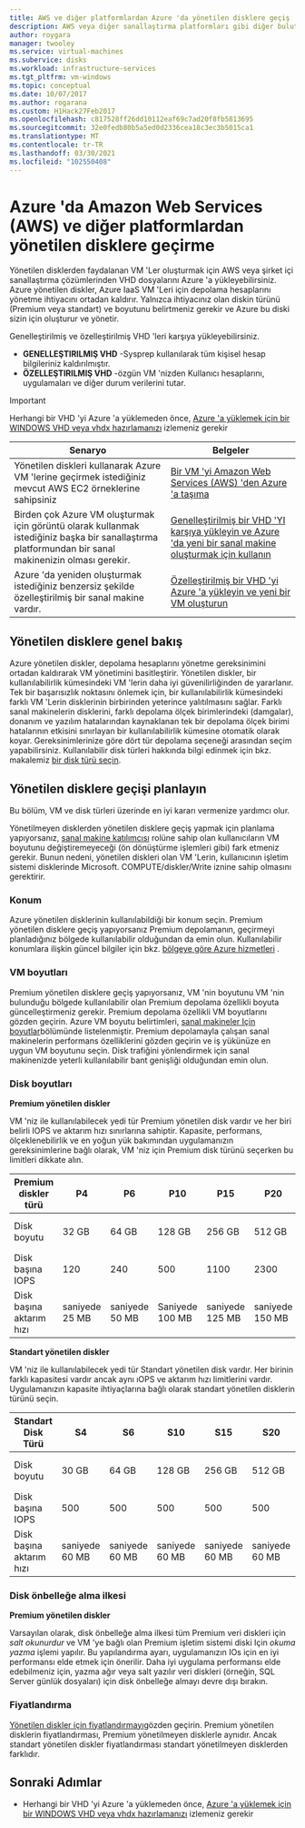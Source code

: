 ```yaml
---
title: AWS ve diğer platformlardan Azure 'da yönetilen disklere geçiş
description: AWS veya diğer sanallaştırma platformları gibi diğer bulutlardan karşıya yüklenen VHD 'Leri kullanarak Azure 'da VM 'Ler oluşturun ve Azure yönetilen disklerden yararlanın.
author: roygara
manager: twooley
ms.service: virtual-machines
ms.subervice: disks
ms.workload: infrastructure-services
ms.tgt_pltfrm: vm-windows
ms.topic: conceptual
ms.date: 10/07/2017
ms.author: rogarana
ms.custom: H1Hack27Feb2017
ms.openlocfilehash: c817528ff26dd10112eaf69c7ad20f8fb5813695
ms.sourcegitcommit: 32e0fedb80b5a5ed0d2336cea18c3ec3b5015ca1
ms.translationtype: MT
ms.contentlocale: tr-TR
ms.lasthandoff: 03/30/2021
ms.locfileid: "102550408"
---
```

# <a name="migrate-from-amazon-web-services-aws-and-other-platforms-to-managed-disks-in-azure"></a>Azure 'da Amazon Web Services (AWS) ve diğer platformlardan yönetilen disklere geçirme

Yönetilen disklerden faydalanan VM 'Ler oluşturmak için AWS veya şirket içi sanallaştırma çözümlerinden VHD dosyalarını Azure 'a yükleyebilirsiniz. Azure yönetilen diskler, Azure IaaS VM 'Leri için depolama hesaplarını yönetme ihtiyacını ortadan kaldırır. Yalnızca ihtiyacınız olan diskin türünü (Premium veya standart) ve boyutunu belirtmeniz gerekir ve Azure bu diski sizin için oluşturur ve yönetir. 

Genelleştirilmiş ve özelleştirilmiş VHD 'leri karşıya yükleyebilirsiniz. 
- **GENELLEŞTIRILMIŞ VHD** -Sysprep kullanılarak tüm kişisel hesap bilgileriniz kaldırılmıştır. 
- **ÖZELLEŞTIRILMIŞ VHD** -özgün VM 'nizden Kullanıcı hesaplarını, uygulamaları ve diğer durum verilerini tutar. 

> [!IMPORTANT]
> Herhangi bir VHD 'yi Azure 'a yüklemeden önce, [Azure 'a yüklemek için bir WINDOWS VHD veya vhdx hazırlamanızı](prepare-for-upload-vhd-image.md) izlemeniz gerekir
>
>


| Senaryo                                                                                                                         | Belgeler                                                                                                                       |
|----------------------------------------------------------------------------------------------------------------------------------|-------------------------------------------------------------------------------------------------------------------------------------|
| Yönetilen diskleri kullanarak Azure VM 'lerine geçirmek istediğiniz mevcut AWS EC2 örneklerine sahipsiniz                              | [Bir VM 'yi Amazon Web Services (AWS) 'den Azure 'a taşıma](aws-to-azure.md)                           |
| Birden çok Azure VM oluşturmak için görüntü olarak kullanmak istediğiniz başka bir sanallaştırma platformundan bir sanal makinenizin olması gerekir. | [Genelleştirilmiş bir VHD 'YI karşıya yükleyin ve Azure 'da yeni bir sanal makine oluşturmak için kullanın](upload-generalized-managed.md) |
| Azure 'da yeniden oluşturmak istediğiniz benzersiz şekilde özelleştirilmiş bir sanal makine vardır.                                                      | [Özelleştirilmiş bir VHD 'yi Azure 'a yükleyin ve yeni bir VM oluşturun](create-vm-specialized.md)         |


## <a name="overview-of-managed-disks"></a>Yönetilen disklere genel bakış

Azure yönetilen diskler, depolama hesaplarını yönetme gereksinimini ortadan kaldırarak VM yönetimini basitleştirir. Yönetilen diskler, bir kullanılabilirlik kümesindeki VM 'lerin daha iyi güvenilirliğinden de yararlanır. Tek bir başarısızlık noktasını önlemek için, bir kullanılabilirlik kümesindeki farklı VM 'Lerin disklerinin birbirinden yeterince yalıtılmasını sağlar. Farklı sanal makinelerin disklerini, farklı depolama ölçek birimlerindeki (damgalar), donanım ve yazılım hatalarından kaynaklanan tek bir depolama ölçek birimi hatalarının etkisini sınırlayan bir kullanılabilirlik kümesine otomatik olarak koyar.
Gereksinimlerinize göre dört tür depolama seçeneği arasından seçim yapabilirsiniz. Kullanılabilir disk türleri hakkında bilgi edinmek için bkz. makalemiz [bir disk türü seçin](../disks-types.md).

## <a name="plan-for-the-migration-to-managed-disks"></a>Yönetilen disklere geçişi planlayın

Bu bölüm, VM ve disk türleri üzerinde en iyi kararı vermenize yardımcı olur.

Yönetilmeyen disklerden yönetilen disklere geçiş yapmak için planlama yapıyorsanız, [sanal makine katılımcısı](../../role-based-access-control/built-in-roles.md#virtual-machine-contributor) rolüne sahip olan kullanıcıların VM boyutunu değiştiremeyeceği (ön dönüştürme işlemleri gibi) fark etmeniz gerekir. Bunun nedeni, yönetilen diskleri olan VM 'Lerin, kullanıcının işletim sistemi disklerinde Microsoft. COMPUTE/diskler/Write iznine sahip olmasını gerektirir.

### <a name="location"></a>Konum

Azure yönetilen disklerinin kullanılabildiği bir konum seçin. Premium yönetilen disklere geçiş yapıyorsanız Premium depolamanın, geçirmeyi planladığınız bölgede kullanılabilir olduğundan da emin olun. Kullanılabilir konumlara ilişkin güncel bilgiler için bkz. [bölgeye göre Azure hizmetleri](https://azure.microsoft.com/regions/#services) .

### <a name="vm-sizes"></a>VM boyutları

Premium yönetilen disklere geçiş yapıyorsanız, VM 'nin boyutunu VM 'nin bulunduğu bölgede kullanılabilir olan Premium depolama özellikli boyuta güncelleştirmeniz gerekir. Premium depolama özellikli VM boyutlarını gözden geçirin. Azure VM boyutu belirtimleri, [sanal makineler Için boyutlar](../sizes.md)bölümünde listelenmiştir.
Premium depolamayla çalışan sanal makinelerin performans özelliklerini gözden geçirin ve iş yükünüze en uygun VM boyutunu seçin. Disk trafiğini yönlendirmek için sanal makinenizde yeterli kullanılabilir bant genişliği olduğundan emin olun.

### <a name="disk-sizes"></a>Disk boyutları

**Premium yönetilen diskler**

VM 'niz ile kullanılabilecek yedi tür Premium yönetilen disk vardır ve her biri belirli IOPS ve aktarım hızı sınırlarına sahiptir. Kapasite, performans, ölçeklenebilirlik ve en yoğun yük bakımından uygulamanızın gereksinimlerine bağlı olarak, VM 'niz için Premium disk türünü seçerken bu limitleri dikkate alın.

| Premium diskler türü  | P4    | P6    | P10   | P15   | P20   | P30   | P40   | P50   | 
|---------------------|-------|-------|-------|-------|-------|-------|-------|-------|
| Disk boyutu           | 32 GB| 64 GB| 128 GB| 256 GB|512 GB | 1024 GB (1 TB)    | 2048 GB (2 TB)    | 4095 GB (4 TB)    | 
| Disk başına IOPS       | 120   | 240   | 500   | 1100  |2300              | 5000              | 7.500              | 7.500              | 
| Disk başına aktarım hızı | saniyede 25 MB  | saniyede 50 MB  | Saniyede 100 MB | saniyede 125 MB |saniyede 150 MB | saniyede 200 MB | saniyede 250 MB | saniyede 250 MB |

**Standart yönetilen diskler**

VM 'niz ile kullanılabilecek yedi tür Standart yönetilen disk vardır. Her birinin farklı kapasitesi vardır ancak aynı ıOPS ve aktarım hızı limitlerini vardır. Uygulamanızın kapasite ihtiyaçlarına bağlı olarak standart yönetilen disklerin türünü seçin.

| Standart Disk Türü  | S4               | S6               | S10              | S15              | S20              | S30              | S40              | S50              | 
|---------------------|------------------|------------------|------------------|------------------|------------------|------------------|------------------|------------------| 
| Disk boyutu           | 30 GB            | 64 GB            | 128 GB           | 256 GB           |512 GB           | 1024 GB (1 TB)   | 2048 GB (2TB)    | 4095 GB (4 TB)   | 
| Disk başına IOPS       | 500              | 500              | 500              | 500              |500              | 500              | 500             | 500              | 
| Disk başına aktarım hızı | saniyede 60 MB | saniyede 60 MB | saniyede 60 MB | saniyede 60 MB |saniyede 60 MB | saniyede 60 MB | saniyede 60 MB | saniyede 60 MB | 

### <a name="disk-caching-policy"></a>Disk önbelleğe alma ilkesi 

**Premium yönetilen diskler**

Varsayılan olarak, disk önbelleğe alma ilkesi tüm Premium veri diskleri için *salt okunurdur* ve VM 'ye bağlı olan Premium işletim sistemi diski Için *okuma yazma* işlemi yapılır. Bu yapılandırma ayarı, uygulamanızın IOs için en iyi performansı elde etmek için önerilir. Daha iyi uygulama performansı elde edebilmeniz için, yazma ağır veya salt yazılır veri diskleri (örneğin, SQL Server günlük dosyaları) için disk önbelleğe almayı devre dışı bırakın.

### <a name="pricing"></a>Fiyatlandırma

[Yönetilen diskler için fiyatlandırmayı](https://azure.microsoft.com/pricing/details/managed-disks/)gözden geçirin. Premium yönetilen disklerin fiyatlandırması, Premium yönetilmeyen disklerle aynıdır. Ancak standart yönetilen diskler fiyatlandırması standart yönetilmeyen disklerden farklıdır.


## <a name="next-steps"></a>Sonraki Adımlar

- Herhangi bir VHD 'yi Azure 'a yüklemeden önce, [Azure 'a yüklemek için bir WINDOWS VHD veya vhdx hazırlamanızı](prepare-for-upload-vhd-image.md) izlemeniz gerekir